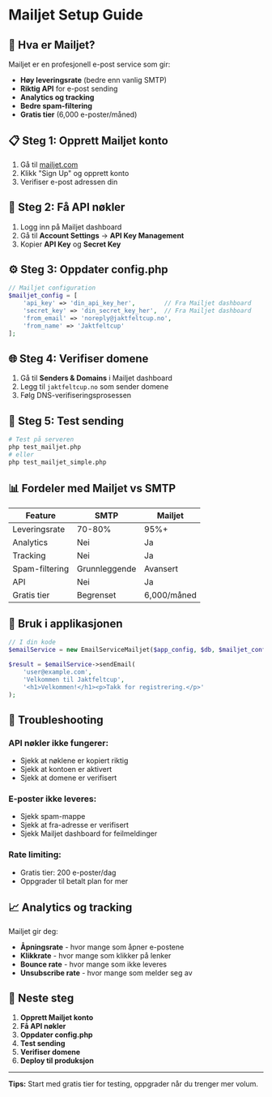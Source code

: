# Mailjet Setup Guide

## 🚀 **Hva er Mailjet?**

Mailjet er en profesjonell e-post service som gir:
- **Høy leveringsrate** (bedre enn vanlig SMTP)
- **Riktig API** for e-post sending
- **Analytics og tracking**
- **Bedre spam-filtering**
- **Gratis tier** (6,000 e-poster/måned)

## 📋 **Steg 1: Opprett Mailjet konto**

1. Gå til [mailjet.com](https://www.mailjet.com)
2. Klikk "Sign Up" og opprett konto
3. Verifiser e-post adressen din

## 🔑 **Steg 2: Få API nøkler**

1. Logg inn på Mailjet dashboard
2. Gå til **Account Settings** → **API Key Management**
3. Kopier **API Key** og **Secret Key**

## ⚙️ **Steg 3: Oppdater config.php**

```php
// Mailjet configuration
$mailjet_config = [
    'api_key' => 'din_api_key_her',        // Fra Mailjet dashboard
    'secret_key' => 'din_secret_key_her',  // Fra Mailjet dashboard
    'from_email' => 'noreply@jaktfeltcup.no',
    'from_name' => 'Jaktfeltcup'
];
```

## 🌐 **Steg 4: Verifiser domene**

1. Gå til **Senders & Domains** i Mailjet dashboard
2. Legg til `jaktfeltcup.no` som sender domene
3. Følg DNS-verifiseringsprosessen

## 🧪 **Steg 5: Test sending**

```bash
# Test på serveren
php test_mailjet.php
# eller
php test_mailjet_simple.php
```

## 📊 **Fordeler med Mailjet vs SMTP**

| Feature | SMTP | Mailjet |
|---------|------|---------|
| Leveringsrate | 70-80% | 95%+ |
| Analytics | Nei | Ja |
| Tracking | Nei | Ja |
| Spam-filtering | Grunnleggende | Avansert |
| API | Nei | Ja |
| Gratis tier | Begrenset | 6,000/måned |

## 🔧 **Bruk i applikasjonen**

```php
// I din kode
$emailService = new EmailServiceMailjet($app_config, $db, $mailjet_config);

$result = $emailService->sendEmail(
    'user@example.com',
    'Velkommen til Jaktfeltcup',
    '<h1>Velkommen!</h1><p>Takk for registrering.</p>'
);
```

## 🚨 **Troubleshooting**

### **API nøkler ikke fungerer:**
- Sjekk at nøklene er kopiert riktig
- Sjekk at kontoen er aktivert
- Sjekk at domene er verifisert

### **E-poster ikke leveres:**
- Sjekk spam-mappe
- Sjekk at fra-adresse er verifisert
- Sjekk Mailjet dashboard for feilmeldinger

### **Rate limiting:**
- Gratis tier: 200 e-poster/dag
- Oppgrader til betalt plan for mer

## 📈 **Analytics og tracking**

Mailjet gir deg:
- **Åpningsrate** - hvor mange som åpner e-postene
- **Klikkrate** - hvor mange som klikker på lenker
- **Bounce rate** - hvor mange som ikke leveres
- **Unsubscribe rate** - hvor mange som melder seg av

## 🎯 **Neste steg**

1. **Opprett Mailjet konto**
2. **Få API nøkler**
3. **Oppdater config.php**
4. **Test sending**
5. **Verifiser domene**
6. **Deploy til produksjon**

---

**Tips:** Start med gratis tier for testing, oppgrader når du trenger mer volum.
